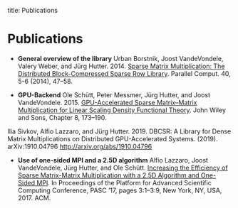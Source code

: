 title: Publications

# Publications

- **General overview of the library**
Urban Borstnik, Joost VandeVondele, Valery Weber, and Jürg Hutter. 2014. [Sparse Matrix Multiplication: The Distributed Block-Compressed Sparse Row Library](https://dx.doi.org/10.1016%2Fj.parco.2014.03.012). Parallel Comput. 40, 5-6 (2014), 47–58.

- **GPU-Backend**
Ole Schütt, Peter Messmer, Jürg Hutter, and Joost VandeVondele. 2015. [GPU-Accelerated Sparse Matrix–Matrix Multiplication for Linear Scaling Density Functional Theory](https://dx.doi.org/10.1002%2F9781118670712.ch8). John Wiley and Sons, Chapter 8, 173–190.

Ilia Sivkov, Alfio Lazzaro, and Jürg Hutter. 2019. DBCSR: A Library for Dense Matrix Multiplications on Distributed GPU-Accelerated Systems. (2019). arXiv:1910.04796 http://arxiv.org/abs/1910.04796

- **Use of one-sided MPI and a 2.5D algorithm**
Alfio Lazzaro, Joost VandeVondele, Jürg Hutter, and Ole Schütt. [Increasing the Efficiency of Sparse Matrix-Matrix Multiplication with a 2.5D Algorithm and One-Sided MPI](https://arxiv.org/abs/1705.10218). In Proceedings of the Platform for Advanced Scientific Computing Conference, PASC ’17, pages 3:1–3:9, New York, NY, USA, 2017. ACM.
